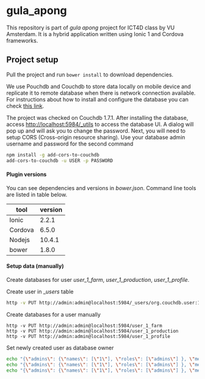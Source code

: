 # gula_apong
This repository is part of _gula apong_ project for ICT4D class by VU Amsterdam.
It is a hybrid application written using Ionic 1 and Cordova frameworks.

## Project setup
Pull the project and run `bower install` to download dependencies.

We use Pouchdb and Couchdb to store data locally on mobile device and replicate it to remote database when there is network connection available.
For instructions about how to install and configure the database you can check [this link](https://pouchdb.com/guides/).

The project was checked on Couchdb 1.7.1. After installing the database, access [http://localhost:5984/_utils](http://localhost:5984/_utils) to access the database UI.
A dialog will pop up and will ask you to change the password.
Next, you will need to setup CORS (Cross-origin resource sharing). Use your database admin username and password for the second command
```bash
npm install -g add-cors-to-couchdb
add-cors-to-couchdb -u USER -p PASSWORD
```

#### Plugin versions
You can see dependencies and versions in _bower.json_. Command line tools are listed in table below.

| tool | version |
|---|---|
| Ionic | 2.2.1 |
| Cordova | 6.5.0 |
| Nodejs | 10.4.1 |
| bower | 1.8.0 |


#### Setup data (manually)
Create databases for user _user_1_farm_, _user_1_production_, _user_1_profile_.

Create user in __users_ table
```bash
http -v PUT http://admin:admin@localhost:5984/_users/org.couchdb.user:1 name=1 type=user roles:='[]' password=password
```

Create databases for a user manually
```
http -v PUT http://admin:admin@localhost:5984/user_1_farm
http -v PUT http://admin:admin@localhost:5984/user_1_production
http -v PUT http://admin:admin@localhost:5984/user_1_profile
```

Set newly created user as database owner
```bash
echo "{\"admins\": {\"names\": [\"1\"], \"roles\": [\"admins\"] }, \"members\": {\"names\": [\"1\"], \"roles\": [\"admins\"]}}" | http PUT http://admin:admin@localhost:5984/user_1_production/_security
echo "{\"admins\": {\"names\": [\"1\"], \"roles\": [\"admins\"] }, \"members\": {\"names\": [\"1\"], \"roles\": [\"admins\"]}}" | http PUT http://admin:admin@localhost:5984/user_1_farm/_security
echo "{\"admins\": {\"names\": [\"1\"], \"roles\": [\"admins\"] }, \"members\": {\"names\": [\"1\"], \"roles\": [\"admins\"]}}" | http PUT http://admin:admin@localhost:5984/user_1_profile/_security
```